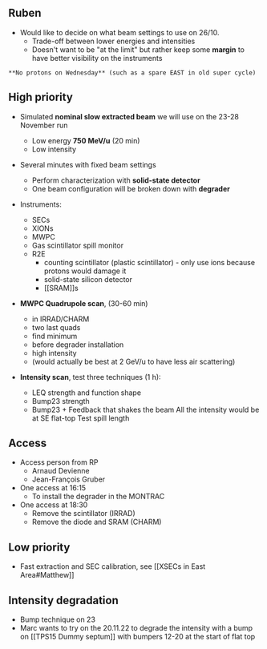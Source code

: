 ## Ruben

* Would like to decide on what beam settings to use on 26/10.
	* Trade-off between lower energies and intensities
	* Doesn't want to be "at the limit" but rather keep some **margin** to have better visibility on the instruments


```ad-warning
**No protons on Wednesday** (such as a spare EAST in old super cycle)
```


## High priority

* Simulated **nominal slow extracted beam** we will use on the 23-28 November run
	* Low energy **750 MeV/u** (20 min)
	* Low intensity

* Several minutes with fixed beam settings
	* Perform characterization with **solid-state detector**
	* One beam configuration will be broken down with **degrader**
* Instruments:
	* SECs
	* XIONs
	* MWPC
	* Gas scintillator spill monitor
	* R2E
		* counting scintillator (plastic scintillator) - only use ions because protons would damage it
		* solid-state silicon detector
		* [[SRAM]]s

* **MWPC Quadrupole scan**, (30-60 min)
	* in IRRAD/CHARM
	* two last quads
	* find minimum
	* before degrader installation
	* high intensity
	* (would actually be best at 2 GeV/u to have less air scattering)

* **Intensity scan**, test three techniques (1 h):
	* LEQ strength and function shape
	* Bump23 strength
	* Bump23 + Feedback that shakes the beam
All the intensity would be at SE flat-top
Test spill length

## Access

* Access person from RP
	* Arnaud Devienne
	* Jean-François Gruber
* One access at 16:15
	* To install the degrader in the MONTRAC
* One access at 18:30
	* Remove the scintillator (IRRAD)
	* Remove the diode and SRAM (CHARM)

## Low priority
* Fast extraction and SEC calibration, see [[XSECs in East Area#Matthew]]

## Intensity degradation

* Bump technique on 23
* Marc wants to try on the 20.11.22 to degrade the intensity with a bump on [[TPS15 Dummy septum]] with bumpers 12-20 at the start of flat top